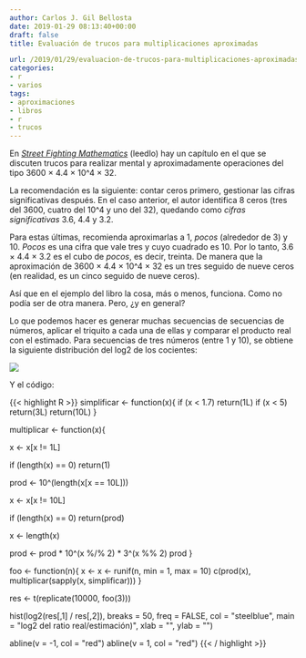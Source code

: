 ```yaml
---
author: Carlos J. Gil Bellosta
date: 2019-01-29 08:13:40+00:00
draft: false
title: Evaluación de trucos para multiplicaciones aproximadas

url: /2019/01/29/evaluacion-de-trucos-para-multiplicaciones-aproximadas/
categories:
- r
- varios
tags:
- aproximaciones
- libros
- r
- trucos
---
```


En [_Street Fighting Mathematics_](https://mitpress.mit.edu/books/street-fighting-mathematics) (leedlo) hay un capítulo en el que se discuten trucos para realizar mental y aproximadamente operaciones del tipo 3600 × 4.4 × 10^4 × 32.

La recomendación es la siguiente: contar ceros primero, gestionar las cifras significativas después. En el caso anterior, el autor identifica 8 ceros (tres del 3600, cuatro del 10^4 y uno del 32), quedando como _cifras significativas_ 3.6, 4.4 y 3.2.

Para estas últimas, recomienda aproximarlas a 1, _pocos_ (alrededor de 3) y 10. _Pocos_ es una cifra que vale tres y cuyo cuadrado es 10. Por lo tanto, 3.6 × 4.4 × 3.2 es el cubo de _pocos_, es decir, treinta. De manera que la aproximación de 3600 × 4.4 × 10^4 × 32 es un tres seguido de nueve ceros (en realidad, es un cinco seguido de nueve ceros).

Así que en el ejemplo del libro la cosa, más o menos, funciona. Como no podía ser de otra manera. Pero, ¿y en general?

Lo que podemos hacer es generar muchas secuencias de secuencias de números, aplicar el triquito a cada una de ellas y comparar el producto real con el estimado. Para secuencias de tres números (entre 1 y 10), se obtiene la siguiente distribución del log2 de los cocientes:

![](/wp-uploads/2019/01/estimation_error.png#center)

Y el código:

{{< highlight R >}}
simplificar <- function(x){
  if (x < 1.7)
    return(1L)
  if (x < 5)
    return(3L)
  return(10L)
}

multiplicar <- function(x){

  x <- x[x != 1L]

  if (length(x) == 0)
    return(1)

  prod <- 10^(length(x[x == 10L]))

  x <- x[x != 10L]

  if (length(x) == 0)
    return(prod)

  x <- length(x)

  prod <- prod * 10^(x %/% 2) * 3^(x %% 2)
  prod
}


foo <- function(n){
  x <- x <- runif(n, min = 1, max = 10)
  c(prod(x), multiplicar(sapply(x, simplificar)))
}

res <- t(replicate(10000, foo(3)))

hist(log2(res[,1] / res[,2]), breaks = 50,
      freq = FALSE,
      col = "steelblue",
      main = "log2 del ratio real/estimación)",
      xlab = "", ylab = "")

abline(v = -1, col = "red")
abline(v =  1, col = "red")
{{< / highlight >}}

